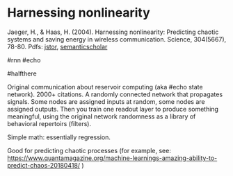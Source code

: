 # Harnessing nonlinearity

Jaeger, H., & Haas, H. (2004). Harnessing nonlinearity: Predicting chaotic systems and saving energy in wireless communication. Science, 304(5667), 78-80.
Pdfs: [jstor](https://www.jstor.org/stable/pdf/3836613.pdf), [semanticscholar](https://pdfs.semanticscholar.org/8922/17bb82c11e6e2263178ed20ac23db6279c7a.pdf)

#rnn #echo

#halfthere

Original communication about reservoir computing (aka #echo state network). 2000+ citations. A randomly connected network that propagates signals. Some nodes are assigned inputs at random, some nodes are assigned outputs. Then you train one readout layer to produce something meaningful, using the original network randomness as a library of behavioral repertoirs (filters). 

Simple math: essentially regression. 

Good for predicting chaotic processes (for example, see: https://www.quantamagazine.org/machine-learnings-amazing-ability-to-predict-chaos-20180418/ )